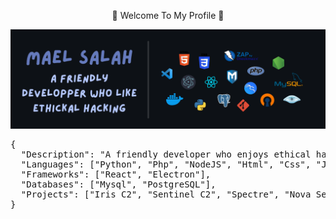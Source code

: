 
<p align="center">
  🐧 Welcome To My Profile 🐧
</p>

<p align="center">
  <img src="https://raw.githubusercontent.com/mael0salah/mael0salah/refs/heads/main/BG.PNG" alt="Profile Background">
</p>

<p align="center">
  <pre>
{
  "Description": "A friendly developer who enjoys ethical hacking",
  "Languages": ["Python", "Php", "NodeJS", "Html", "Css", "Js"],
  "Frameworks": ["React", "Electron"],
  "Databases": ["Mysql", "PostgreSQL"],
  "Projects": ["Iris C2", "Sentinel C2", "Spectre", "Nova Sentinel", "Mlf Crypto Bot"]
}
  </pre>
</p>
